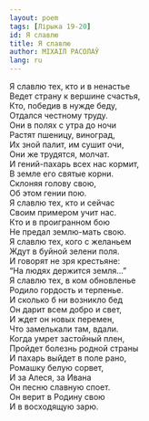 ```yaml
---
layout: poem
tags: [Лірыка 19-20]
id: Я славлю
title: Я славлю
author: МІХАІЛ РАСОЛАЎ
lang: ru
---
```



Я славлю тех, кто и в ненастье  
Ведет страну к вершине счастья,  
Кто, победив в нужде беду,  
Отдался честному труду.  
Они в полях с утра до ночи  
Растят пшеницу, виноград,  
Их зной палит, им сушит очи,  
Они же трудятся, молчат.  
И гений-пахарь всех нас кормит,  
В земле его святые корни.  
Склоняя голову свою,  
Об этом гении пою.  
Я славлю тех, кто и сейчас  
Своим примером учит нас.  
Кто и в проигранном бою  
Не предал землю-мать свою.  
Я славлю тех, кого с желаньем  
Ждут в буйной зелени поля.  
И говорят не зря крестьяне:  
“На людях держится земля...”  
Я славлю тех, в ком обновленье  
Родило гордость и терпенье.  
И сколько б ни возникло бед  
Он дарит всем добро и свет,  
И ждет он новых перемен,  
Что замелькали там, вдали.  
Когда умрет застойный плен,  
Пройдет болезнь родной страны  
И пахарь выйдет в поле рано,  
Ромашку белую сорвет,  
И за Алеся, за Ивана  
Он песню славную споет.  
Он верит в Родину свою  
И в восходящую зарю.  
